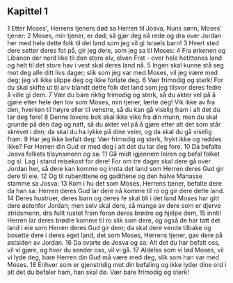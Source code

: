 ## Kapittel 1

1 Etter Moses', Herrens tjeners død sa Herren til Josva, Nuns sønn, Moses' tjener:
2 Moses, min tjener, er død; så gjør deg nå rede og dra over Jordan her med hele dette folk til det land som jeg vil gi Israels barn!
3 Hvert sted dere setter deres fot på, gir jeg dere, som jeg sa til Moses:
4 Fra ørkenen og Libanon der nord like til den store elv, elven Frat - over hele hetittenes land og helt til det store hav i vest skal deres land nå.
5 Ingen skal kunne stå seg mot deg alle ditt livs dager; slik som jeg var med Moses, vil jeg være med deg; jeg vil ikke slippe deg og ikke forlate deg.
6 Vær frimodig og sterk! For du skal skifte ut til arv blandt dette folk det land som jeg tilsvor deres fedre å ville gi dem.
7 Vær du bare riktig frimodig og sterk, så du akter vel på å gjøre etter hele den lov som Moses, min tjener, lærte deg! Vik ikke av fra den, hverken til høyre eller til venstre, så du kan gå viselig fram i alt det du tar deg fore!
8 Denne lovens bok skal ikke vike fra din munn, men du skal grunde på den dag og natt, så du akter vel på å gjøre etter alt det som står skrevet i den; da skal du ha lykke på dine veier, og da skal du gå viselig fram.
9 Har jeg ikke befalt deg: Vær frimodig og sterk, frykt ikke og reddes ikke? For Herren din Gud er med deg i alt det du tar deg fore.
10 Da befalte Josva folkets tilsynsmenn og sa:
11 Gå midt igjennem leiren og befal folket og si: Lag i stand reisekost for dere! For om tre dager skal dere gå over Jordan her, så dere kan komme og innta det land som Herren deres Gud gir dere til eie.
12 Og til rubenittene og gadittene og den halve Manasse stamme sa Josva:
13 Kom i hu det som Moses, Herrens tjener, befalte dere da han sa: Herren deres Gud lar dere nå komme til ro og gir dere dette land.
14 Deres hustruer, deres barn og deres fe skal bli i det land Moses har gitt dere østenfor Jordan; men selv skal dere, så mange av dere som er djerve stridsmenn, dra fullt rustet fram foran deres brødre og hjelpe dem,
15 inntil Herren lar deres brødre komme til ro slik som dere, og også de har tatt det land i eie som Herren deres Gud gir dem; da skal dere vende tilbake og bosette dere i deres eget land, det som Moses, Herrens tjener, gav dere på østsiden av Jordan.
16 Da svarte de Josva og sa: Alt det du har befalt oss, vil vi gjøre, og hvor du sender oss, vil vi gå.
17 Aldeles som vi lød Moses, vil vi lyde deg, bare Herren din Gud må være med deg, slik som han var med Moses.
18 Enhver som er gjenstridig mot din befaling og ikke lyder dine ord i alt det du befaler ham, han skal dø. Vær bare frimodig og sterk!

